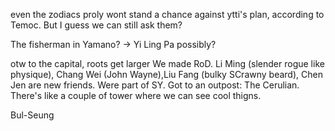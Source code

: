even the zodiacs proly wont stand a chance against ytti's plan, according to Temoc. But I guess we can still ask them?

The fisherman in Yamano?
-> Yi Ling Pa possibly?

otw to the capital, roots get larger
We made RoD.
Li Ming (slender rogue like physique), Chang Wei (John Wayne),Liu Fang (bulky SCrawny beard), Chen Jen are new friends. Were part of SY.
Got to an outpost: The Cerulian. There's like a couple of tower where we can see cool thigns.

Bul-Seung